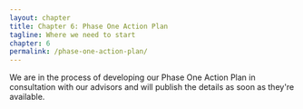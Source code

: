 ```yaml
--- 
layout: chapter
title: Chapter 6: Phase One Action Plan
tagline: Where we need to start
chapter: 6
permalink: /phase-one-action-plan/
---
```


We are in the process of developing our Phase One Action Plan in consultation with our advisors and will publish the details as soon as they're available.
